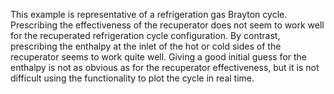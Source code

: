 

This example is representative of a refrigeration gas Brayton cycle.
Prescribing the effectiveness of the recuperator does not seem to work well for the recuperated refrigeration cycle configuration.
By contrast, prescribing the enthalpy at the inlet of the hot or cold sides of the recuperator seems to work quite well.
Giving a good initial guess for the enthalpy is not as obvious as for the recuperator effectiveness, but it is not difficult using the functionality to plot the cycle in real time.